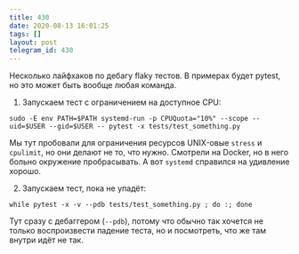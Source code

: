 ```yaml
---
title: 430
date: 2020-08-13 16:01:25
tags: []
layout: post
telegram_id: 430
---
```


Несколько лайфхаков по дебагу flaky тестов. В примерах будет pytest, но это может быть вообще любая команда.

1. Запускаем тест с ограничением на доступное CPU:

```sudo -E env PATH=$PATH systemd-run -p CPUQuota="10%" --scope --uid=$USER --gid=$USER -- pytest -x tests/test_something.py```

Мы тут пробовали для ограничения ресурсов UNIX-овые `stress` и `cpulimit`, но они делают не то, что нужно. Смотрели на Docker, но в него больно окружение пробрасывать. А вот `systemd` справился на удивление хорошо.

2. Запускаем тест, пока не упадёт:

```while pytest -x -v --pdb tests/test_something.py ; do :; done```

Тут сразу с дебаггером (`--pdb`), потому что обычно так хочется не только воспроизвести падение теста, но и посмотреть, что же там внутри идёт не так.
